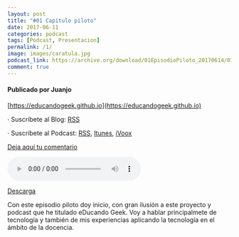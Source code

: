 ```yaml
---
layout: post
title: "#01 Capítulo piloto"
date: 2017-06-11
categories: podcast
tags: [Podcast, Presentacion]
permalink: /1/
image: images/caratula.jpg
podcast_link: https://archive.org/download/01EpisodioPiloto_20170614/01-episodio-piloto.mp3
comment: true
---
```


#### Publicado por Juanjo

[https://educandogeek.github.io](https://educandogeek.github.io)

· Suscríbete al Blog: [RSS](http://feeds.feedburner.com/educandogeekblog)

· Suscríbete al Podcast: [RSS](http://feeds.feedburner.com/educandogeek), [Itunes](https://itunes.apple.com/es/podcast/educando-geek/id1110060146?mt=2), [iVoox](https://www.ivoox.com/podcast-educando-geek_sq_f1289274_1.html)

[Deja aquí tu comentario](https://educandogeek.github.io/1/)

<audio controls>
  <source src="{{ page.podcast_link }}" type="audio/mp3">
</audio>


[Descarga][Mp3]


Con este episodio piloto doy inicio, con gran ilusión a este proyecto y podcast que he titulado eDucando Geek.
Voy a hablar principalmete de tecnología y también de mis experiencias aplicando la tecnología en el ámbito de la docencia.


[Mp3]: https://archive.org/download/01EpisodioPiloto_20170614/01-episodio-piloto.mp3
